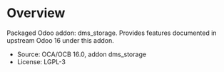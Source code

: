 # Overview

Packaged Odoo addon: dms_storage. Provides features documented in upstream Odoo 16 under this addon.

- Source: OCA/OCB 16.0, addon dms_storage
- License: LGPL-3
